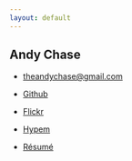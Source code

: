 ```yaml
---
layout: default
---
```

Andy Chase
-----------

* <theandychase@gmail.com>

* [Github](https://github.com/andychase)

* [Flickr](http://www.flickr.com/photos/asperous/sets/)

* [Hypem](http://hypem.com/asperous)

* [R&#233;sum&#233;](/files/resume.pdf)
